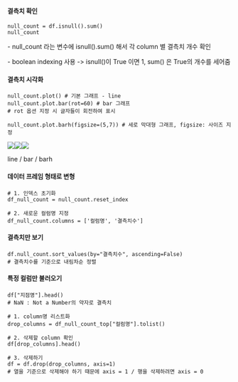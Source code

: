 #### 결측치 확인

    null_count = df.isnull().sum()
    null_count

\- null\_count 라는 변수에 isnull().sum() 해서 각 column 별 결측치 개수 확인

\- boolean indexing 사용 -> isnull()이 True 이면 1, sum() 은 True의 개수를 세어줌

#### 결측치 시각화

    null_count.plot() # 기본 그래프 - line
    null_count.plot.bar(rot=60) # bar 그래프 
    # rot 옵션 지정 시 글자들이 회전하여 표시
    
    null_count.plot.barh(figsize=(5,7)) # 세로 막대형 그래프, figsize: 사이즈 지정

![](https://blog.kakaocdn.net/dn/bfPjKK/btsIWa6yN7Y/ySDICuQGc50pHowXkxX34K/img.png)![](https://blog.kakaocdn.net/dn/bo7mq3/btsIWuXWa2B/QpEspKjM9ynPmSIe84dmKk/img.png)![](https://blog.kakaocdn.net/dn/d0ayRp/btsIWUIHwjs/Gdz9jgWwgfzjX0Lbf5Y9I1/img.png)

line / bar / barh

#### 데이터 프레임 형태로 변형

    # 1. 인덱스 초기화 
    df_null_count = null_count.reset_index
    
    # 2. 새로운 컬럼명 지정
    df_null_count.columns = ['컬럼명', '결측치수']

#### 결측치만 보기

    df.null_count.sort_values(by="결측치수", ascending=False)
    # 결측치수를 기준으로 내림차순 정렬

#### 특정 컬럼만 불러오기

    df["지점명"].head()
    # NaN : Not a Number의 약자로 결측치
    
    # 1. column명 리스트화 
    drop_columns = df_null_count_top["컬럼명"].tolist()
    
    # 2. 삭제할 column 확인
    df[drop_columns].head()
    
    # 3. 삭제하기 
    df = df.drop(drop_columns, axis=1)
    # 열을 기준으로 삭제해야 하기 때문에 axis = 1 / 행을 삭제하려면 axis = 0